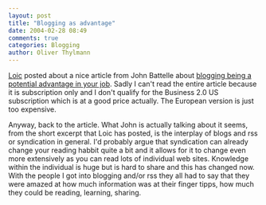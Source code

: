 ```yaml
---
layout: post
title: "Blogging as advantage"
date: 2004-02-28 08:49
comments: true
categories: Blogging
author: Oliver Thylmann
---
```



[Loic](http://www.u-blog.net/loic/) posted about a nice article from John Battelle about [blogging being a potential advantage in your job](http://www.u-blog.net/loic/note/57243). Sadly I can't read the entire article because it is subscription only and I don't qualify for the Business 2.0 US subscription which is at a good price actually. The European version is just too expensive. 

Anyway, back to the article. What John is actually talking about it seems, from the short excerpt that Loic has posted, is the interplay of blogs and rss or syndication in general. I'd probably argue that syndication can already change your reading habbit quite a bit and it allows for it to change even more extensively as you can read lots of individual web sites. Knowledge within the individual is huge but is hard to share and this has changed now. With the people I got into blogging and/or rss they all had to say that they were amazed at how much information was at their finger tipps, how much they could be reading, learning, sharing.


